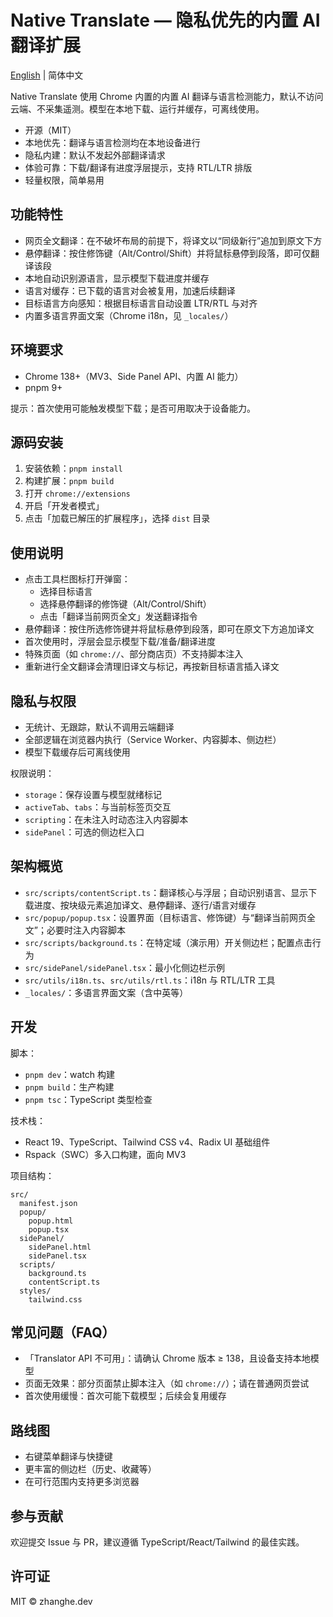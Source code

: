 # Native Translate — 隐私优先的内置 AI 翻译扩展

[English](./README.md) | 简体中文

Native Translate 使用 Chrome 内置的内置 AI 翻译与语言检测能力，默认不访问云端、不采集遥测。模型在本地下载、运行并缓存，可离线使用。

- 开源（MIT）
- 本地优先：翻译与语言检测均在本地设备进行
- 隐私内建：默认不发起外部翻译请求
- 体验可靠：下载/翻译有进度浮层提示，支持 RTL/LTR 排版
- 轻量权限，简单易用

## 功能特性

- 网页全文翻译：在不破坏布局的前提下，将译文以“同级新行”追加到原文下方
- 悬停翻译：按住修饰键（Alt/Control/Shift）并将鼠标悬停到段落，即可仅翻译该段
- 本地自动识别源语言，显示模型下载进度并缓存
- 语言对缓存：已下载的语言对会被复用，加速后续翻译
- 目标语言方向感知：根据目标语言自动设置 LTR/RTL 与对齐
- 内置多语言界面文案（Chrome i18n，见 `_locales/`）

## 环境要求

- Chrome 138+（MV3、Side Panel API、内置 AI 能力）
- pnpm 9+

提示：首次使用可能触发模型下载；是否可用取决于设备能力。

## 源码安装

1. 安装依赖：`pnpm install`
2. 构建扩展：`pnpm build`
3. 打开 `chrome://extensions`
4. 开启「开发者模式」
5. 点击「加载已解压的扩展程序」，选择 `dist` 目录

## 使用说明

- 点击工具栏图标打开弹窗：
  - 选择目标语言
  - 选择悬停翻译的修饰键（Alt/Control/Shift）
  - 点击「翻译当前网页全文」发送翻译指令
- 悬停翻译：按住所选修饰键并将鼠标悬停到段落，即可在原文下方追加译文
- 首次使用时，浮层会显示模型下载/准备/翻译进度
- 特殊页面（如 `chrome://`、部分商店页）不支持脚本注入
- 重新进行全文翻译会清理旧译文与标记，再按新目标语言插入译文

## 隐私与权限

- 无统计、无跟踪，默认不调用云端翻译
- 全部逻辑在浏览器内执行（Service Worker、内容脚本、侧边栏）
- 模型下载缓存后可离线使用

权限说明：

- `storage`：保存设置与模型就绪标记
- `activeTab`、`tabs`：与当前标签页交互
- `scripting`：在未注入时动态注入内容脚本
- `sidePanel`：可选的侧边栏入口

## 架构概览

- `src/scripts/contentScript.ts`：翻译核心与浮层；自动识别语言、显示下载进度、按块级元素追加译文、悬停翻译、逐行/语言对缓存
- `src/popup/popup.tsx`：设置界面（目标语言、修饰键）与“翻译当前网页全文”；必要时注入内容脚本
- `src/scripts/background.ts`：在特定域（演示用）开关侧边栏；配置点击行为
- `src/sidePanel/sidePanel.tsx`：最小化侧边栏示例
- `src/utils/i18n.ts`、`src/utils/rtl.ts`：i18n 与 RTL/LTR 工具
- `_locales/`：多语言界面文案（含中英等）

## 开发

脚本：

- `pnpm dev`：watch 构建
- `pnpm build`：生产构建
- `pnpm tsc`：TypeScript 类型检查

技术栈：

- React 19、TypeScript、Tailwind CSS v4、Radix UI 基础组件
- Rspack（SWC）多入口构建，面向 MV3

项目结构：
```
src/
  manifest.json
  popup/
    popup.html
    popup.tsx
  sidePanel/
    sidePanel.html
    sidePanel.tsx
  scripts/
    background.ts
    contentScript.ts
  styles/
    tailwind.css
```

## 常见问题（FAQ）

- 「Translator API 不可用」：请确认 Chrome 版本 ≥ 138，且设备支持本地模型
- 页面无效果：部分页面禁止脚本注入（如 `chrome://`）；请在普通网页尝试
- 首次使用缓慢：首次可能下载模型；后续会复用缓存

## 路线图

- 右键菜单翻译与快捷键
- 更丰富的侧边栏（历史、收藏等）
- 在可行范围内支持更多浏览器

## 参与贡献

欢迎提交 Issue 与 PR，建议遵循 TypeScript/React/Tailwind 的最佳实践。

## 许可证

MIT © zhanghe.dev
